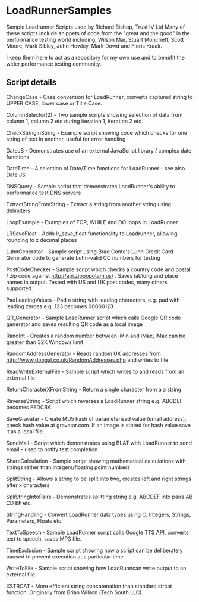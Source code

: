 LoadRunnerSamples
=================

Sample Loadrunner Scripts used by Richard Bishop, Trust IV Ltd
Many of these scripts include snippets of code from the "great and the good" 
in the performance testing world including, Wilson Mar, Stuart Moncrieff, 
Scott Moore, Mark Sibley, John Howley, Mark Dowd and Floris Kraak.

I keep them here to act as a repository for my own use and to benefit the
wider performance testing community.  

Script details
--------------

ChangeCase              - Case conversion for LoadRunner, converts captured string to UPPER CASE, lower case or Title Case.

ColumnSelector(2)       - Two sample scripts showing selection of data from column 1, column 2 etc during iteration 1, iteration 2 etc.

CheckStringInString     - Example script showing code which checks for one string of text in another, useful for error handling

DateJS 				    - Demonstrates use of an external JavaScript library / complex date functions

DateTime                - A selection of Date/Time functions for LoadRunner - see also Date JS

DNSQuery                - Sample script that demonstrates LoadRunner's ability to performance test DNS servers

ExtractStringFromString - Extract a string from another string using delimiters

LoopExample             - Examples of FOR, WHILE and DO loops in LoadRunner

LRSaveFloat             - Adds lr_save_float functionality to Loadrunner, allowing rounding to x decimal places

LuhnGenerator           - Sample script using Brad Conte's Luhn Credit Card Generator code to generate Luhn-valid CC numbers for testing

PostCodeChecker         - Sample script which checks a country code and postal / zip code against
                          http://api.zippopotam.us/ . Saves lat/long and place names in output.
                          Tested with US and UK post codes, many others supported. 

PadLeadingValues        - Pad a string with leading characters, e.g. pad with leading zeroes e.g. 123 becomes 00000123

QR_Generator			- Sample LoadRunner script which calls Google QR code generator and saves resulting QR code as a local image

RandInt                 - Creates a random number between iMin and iMax, iMax can be greater than 32K Windows limit

RandomAddressGenerator  - Reads random UK addresses from http://www.doogal.co.uk/RandomAddresses.php and writes to file

ReadWriteExternalFile   - Sample script which writes to and reads from an external file

ReturnCharacterXFromString - Return a single character from a a string

ReverseString           - Script which reverses a LoadRunner string e.g. ABCDEF becomes FEDCBA

SaveGravatar            - Create MD5 hash of parameterised value (email address), check hash value at gravatar.com.
                          If an image is stored for hash value save it as a local file.

SendMail                - Script which demonstrates using BLAT with LoadRunner to send email - used to notify test
                          completion

ShareCalculation        - Sample script showing mathematical calculations with strings rather than integers/floating point numbers

SplitString             - Allows a string to be split into two, creates left and right strings after x characters

SpliStringIntoPairs     - Demonstrates splitting string e.g. ABCDEF into pairs AB CD EF etc.

StringHandling          - Convert LoadRunner data types using C, Integers, Strings, Parameters, Floats etc.

TextToSpeech            - Sample LoadRunner script calls Google TTS API, converts text to speech, saves MP3 file.

TimeExclusion           - Sample script showing how a script can be deliberately paused to prevent execution at a particular time.

WriteToFile             - Sample script showing how LoadRunncan write output to an external file.

XSTRCAT                 - More efficient string concatenation than standard strcat function. Originally from Brian Wilson (Tech South LLC)
